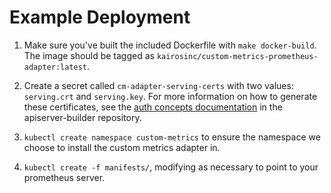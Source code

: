 Example Deployment
==================

1. Make sure you've built the included Dockerfile with `make docker-build`. The image should be tagged as `kairosinc/custom-metrics-prometheus-adapter:latest`.
   
2. Create a secret called `cm-adapter-serving-certs` with two values:
   `serving.crt` and `serving.key`. For more information on how to
   generate these certificates, see the [auth concepts
   documentation](https://github.com/kubernetes-incubator/apiserver-builder/blob/master/docs/concepts/auth.md)
   in the apiserver-builder repository.

3. `kubectl create namespace custom-metrics` to ensure the namespace we choose to install the custom metrics adapter in.

4. `kubectl create -f manifests/`, modifying as necessary to
   point to your prometheus server.
